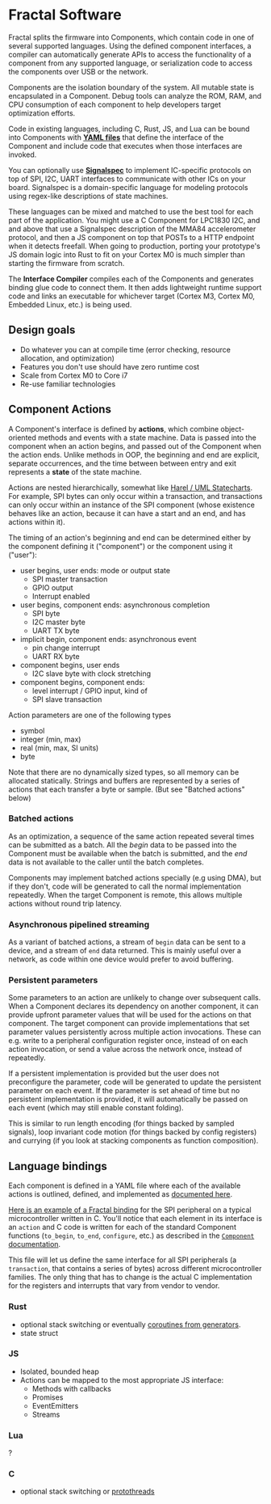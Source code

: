 # Fractal Software

Fractal splits the firmware into Components, which contain code in one of several supported languages. Using the defined component interfaces, a compiler can automatically generate APIs to access the functionality of a component from any supported language, or serialization code to access the components over USB or the network.

Components are the isolation boundary of the system. All mutable state is encapsulated in a Component. Debug tools can analyze the ROM, RAM, and CPU consumption of each component to help developers target optimization efforts.

Code in existing languages, including C, Rust, JS, and Lua can be bound into Components with [**YAML files**](components-yaml.md) that define the interface of the Component and include code that executes when those interfaces are invoked.

You can optionally use [**Signalspec**](http://signalspec.org) to implement IC-specific protocols on top of SPI, I2C, UART interfaces to communicate with other ICs on your board. Signalspec is a domain-specific language for modeling protocols using regex-like descriptions of state machines.

These languages can be mixed and matched to use the best tool for each part of the application. You might use a C Component for LPC1830 I2C, and and above that use a Signalspec description of the MMA84 accelerometer protocol, and then a JS component on top that POSTs to a HTTP endpoint when it detects freefall. When going to production, porting your prototype's JS domain logic into Rust to fit on your Cortex M0 is much simpler than starting the firmware from scratch.

The **Interface Compiler** compiles each of the Components and generates binding glue code to connect them. It then adds lightweight runtime support code and links an executable for whichever target (Cortex M3, Cortex M0, Embedded Linux, etc.) is being used.

## Design goals

 * Do whatever you can at compile time (error checking, resource allocation, and optimization)
 * Features you don't use should have zero runtime cost
 * Scale from Cortex M0 to Core i7
 * Re-use familiar technologies

## Component Actions

A Component's interface is defined by **actions**, which combine object-oriented methods and events with a state machine. Data is passed into the component when an action begins, and passed out of the Component when the action ends. Unlike methods in OOP, the beginning and end are explicit, separate occurrences, and the time between between entry and exit represents a **state** of the state machine.

Actions are nested hierarchically, somewhat like [Harel / UML Statecharts](http://www.wisdom.weizmann.ac.il/~harel/SCANNED.PAPERS/Statecharts.pdf). For example, SPI bytes can only occur within a transaction, and transactions can only occur within an instance of the SPI component (whose existence behaves like an action, because it can have a start and an end, and has actions within it).

The timing of an action's beginning and end can be determined either by the component defining it ("component") or the component using it ("user"):

  - user begins, user ends: mode or output state
    - SPI master transaction
    - GPIO output
    - Interrupt enabled
  - user begins, component ends: asynchronous completion
    - SPI byte
    - I2C master byte
    - UART TX byte
  - implicit begin, component ends: asynchronous event
    - pin change interrupt
    - UART RX byte
  - component begins, user ends
    - I2C slave byte with clock stretching
  - component begins, component ends:
    - level interrupt / GPIO input, kind of
    - SPI slave transaction

Action parameters are one of the following types
 - symbol
 - integer (min, max)
 - real (min, max, SI units)
 - byte

Note that there are no dynamically sized types, so all memory can be allocated statically. Strings and buffers are represented by a series of actions that each transfer a byte or sample. (But see "Batched actions" below)

### Batched actions

As an optimization, a sequence of the same action repeated several times can be submitted as a batch. All the *begin* data to be passed into the Component must be available when the batch is submitted, and the *end* data is not available to the caller until the batch completes.

Components may implement batched actions specially (e.g using DMA), but if they don't, code will be generated to call the normal implementation repeatedly. When the target Component is remote, this allows multiple actions without round trip latency.

### Asynchronous pipelined streaming

As a variant of batched actions, a stream of `begin` data can be sent to a device, and a stream of `end` data returned. This is mainly useful over a network, as code within one device would prefer to avoid buffering.

### Persistent parameters

Some parameters to an action are unlikely to change over subsequent calls. When a Component declares its dependency on another component, it can provide upfront parameter values that will be used for the actions on that component. The target component can provide implementations that set parameter values persistently across multiple action invocations. These can e.g. write to a peripheral configuration register once, instead of on each action invocation, or send a value across the network once, instead of repeatedly.

If a persistent implementation is provided but the user does not preconfigure the parameter, code will be generated to update the persistent parameter on each event. If the parameter is set ahead of time but no persistent implementation is provided, it will automatically be passed on each event (which may still enable constant folding).

This is similar to run length encoding (for things backed by sampled signals), loop invariant code motion (for things backed by config registers) and currying (if you look at stacking components as function composition).

## Language bindings

Each component is defined in a YAML file where each of the available actions is outlined, defined, and implemented as [documented here](components-yaml.md).

[Here is an example of a Fractal binding](examples/spi.yaml) for the SPI peripheral on a typical microcontroller written in C. You'll notice that each element in its interface is an `action` and C code is written for each of the standard Component functions (`to_begin`, `to_end`, `configure`, etc.) as described in the [`Component` documentation](components-yaml.md).

This file will let us define the same interface for all SPI peripherals (a `transaction`, that contains a series of bytes) across different microcontroller families. The only thing that has to change is the actual C implementation for the registers and interrupts that vary from vendor to vendor.

### Rust

  - optional stack switching or eventually [coroutines from generators](https://github.com/rust-lang/rfcs/issues/388).
  - state struct

### JS
  - Isolated, bounded heap
  - Actions can be mapped to the most appropriate JS interface:
      - Methods with callbacks
      - Promises
      - EventEmitters
      - Streams

### Lua
?

### C

  - optional stack switching or [protothreads](http://dunkels.com/adam/pt/)
